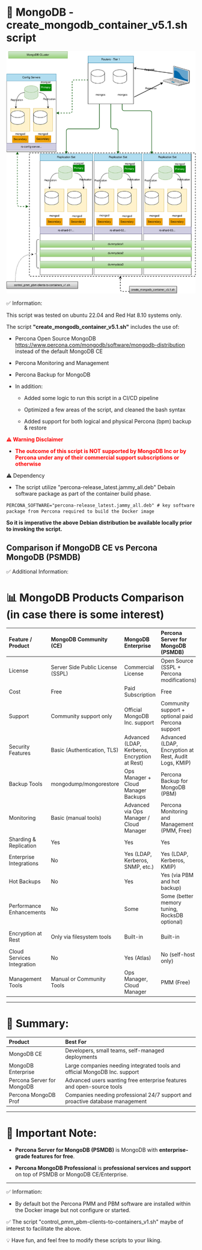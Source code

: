 # 📌 MongoDB - create_mongodb_container_v5.1.sh script

![mongodb overview](overview-MongoDB.drawio.svg)

✅ Information:

This script was tested on ubuntu 22.04 and Red Hat 8.10 systems only. 

The script **"create_mongodb_container_v5.1.sh"** includes the use of:
    
- Percona Open Source MongoDB  https://www.percona.com/mongodb/software/mongodb-distribution instead of the default MongoDB CE

- Percona Monitoring and Management

- Percona Backup for MongoDB

 - In addition:

   - Added some logic to run this script in a CI/CD pipeline 

   - Optimized a few areas of the script, and cleaned the bash syntax 

    - Added support for both logical and physical Percona (bpm) backup & restore 

<b style="color:red">
⚠️ Warning Disclaimer 

- The outcome of this script is NOT supported by MongoDB Inc or by Percona under any of their commercial support
subscriptions or otherwise</b>

⚠️ Dependency
 
 - The script utilize "percona-release_latest.jammy_all.deb" Debain software package as part of the container build phase.

```
PERCONA_SOFTWARE="percona-release_latest.jammy_all.deb" # key software package from Percona required to build the Docker image
```

**So it is imperative the above Debian distribution be available locally prior to invoking the script.**     

## Comparison if MongoDB CE vs Percona MongoDB (PSMDB)


✅ Additional Information:

# 📊 MongoDB Products Comparison (in case there is some interest)

| Feature / Product | MongoDB Community (CE) | MongoDB Enterprise | Percona Server for MongoDB (PSMDB) | Percona MongoDB Professional (Prof) |
|:------------------|:----------------------|:-------------------|:----------------------------------|:------------------------------------|
| License           | Server Side Public License (SSPL) | Commercial License | Open Source (SSPL + Percona modifications) | Commercial Support Package |
| Cost              | Free                   | Paid Subscription   | Free                              | Paid Support Plan                  |
| Support           | Community support only | Official MongoDB Inc. support | Community support + optional paid Percona support | Full Percona enterprise support |
| Security Features | Basic (Authentication, TLS) | Advanced (LDAP, Kerberos, Encryption at Rest) | Advanced (LDAP, Encryption at Rest, Audit Logs, KMIP) | Same as PSMDB + tuning, hardening |
| Backup Tools      | mongodump/mongorestore | Ops Manager + Cloud Manager Backups | Percona Backup for MongoDB (PBM) | PBM + Full Backup/Recovery support |
| Monitoring        | Basic (manual tools)    | Advanced via Ops Manager / Cloud Manager | Percona Monitoring and Management (PMM, Free) | Full Monitoring + tuning |
| Sharding & Replication | Yes               | Yes                 | Yes                              | Yes                                |
| Enterprise Integrations | No                | Yes (LDAP, Kerberos, SNMP, etc.) | Yes (LDAP, Kerberos, KMIP) | Yes                               |
| Hot Backups       | No                     | Yes                 | Yes (via PBM and hot backup) | Yes                                |
| Performance Enhancements | No              | Some                | Some (better memory tuning, RocksDB optional) | Yes (custom tuning support) |
| Encryption at Rest | Only via filesystem tools | Built-in          | Built-in                         | Built-in + Enterprise hardening     |
| Cloud Services Integration | No            | Yes (Atlas)         | No (self-host only)            | No (self-host only)                      |
| Management Tools  | Manual or Community Tools | Ops Manager, Cloud Manager | PMM (Free)         | PMM + Expert Analysis               |

---

# 🧐 **Summary:**

| Product | Best For |
|:--------|:---------|
| MongoDB CE | Developers, small teams, self-managed deployments |
| MongoDB Enterprise | Large companies needing integrated tools and official MongoDB Inc. support |
| Percona Server for MongoDB | Advanced users wanting free enterprise features and open-source tools |
| Percona MongoDB Prof | Companies needing professional 24/7 support and proactive database management |

---

# 📌 Important Note:
- **Percona Server for MongoDB (PSMDB)** is MongoDB with **enterprise-grade features for free**.

- **Percona MongoDB Professional** is **professional services and support** on top of PSMDB or MongoDB CE/Enterprise.

---

✅ Information:

- By default bot the Percona PMM and PBM software are installed within the Docker image but not configure or started.

✅ The script "control_pmm_pbm-clients-to-containers_v1.sh" maybe of interest to facilitate the above. 

💡 Have fun, and feel free to modify these scripts to your liking. 
